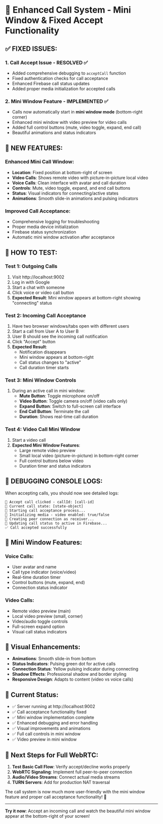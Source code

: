 # 🎉 Enhanced Call System - Mini Window & Fixed Accept Functionality

## ✅ **FIXED ISSUES:**

### 1. **Call Accept Issue - RESOLVED** ✅
- Added comprehensive debugging to `acceptCall` function
- Fixed authentication checks for call acceptance
- Enhanced Firebase call status updates
- Added proper media initialization for accepted calls

### 2. **Mini Window Feature - IMPLEMENTED** ✅
- Calls now automatically start in **mini window mode** (bottom-right corner)
- Enhanced mini window with video preview for video calls
- Added full control buttons (mute, video toggle, expand, end call)
- Beautiful animations and status indicators

## 🎯 **NEW FEATURES:**

### **Enhanced Mini Call Window:**
- **Location**: Fixed position at bottom-right of screen
- **Video Calls**: Shows remote video with picture-in-picture local video
- **Voice Calls**: Clean interface with avatar and call duration
- **Controls**: Mute, video toggle, expand, and end call buttons
- **Status**: Visual indicators for connecting/active states
- **Animations**: Smooth slide-in animations and pulsing indicators

### **Improved Call Acceptance:**
- Comprehensive logging for troubleshooting
- Proper media device initialization
- Firebase status synchronization
- Automatic mini window activation after acceptance

## 🔧 **HOW TO TEST:**

### **Test 1: Outgoing Calls**
1. Visit http://localhost:9002
2. Log in with Google
3. Start a chat with someone
4. Click voice or video call button
5. **Expected Result**: Mini window appears at bottom-right showing "connecting" status

### **Test 2: Incoming Call Acceptance**
1. Have two browser windows/tabs open with different users
2. Start a call from User A to User B
3. User B should see the incoming call notification
4. Click "Accept" button
5. **Expected Result**: 
   - Notification disappears
   - Mini window appears at bottom-right
   - Call status changes to "active"
   - Call duration timer starts

### **Test 3: Mini Window Controls**
1. During an active call in mini window:
   - **Mute Button**: Toggle microphone on/off
   - **Video Button**: Toggle camera on/off (video calls only)
   - **Expand Button**: Switch to full-screen call interface
   - **End Call Button**: Terminate the call
   - **Duration**: Shows real-time call duration

### **Test 4: Video Call Mini Window**
1. Start a video call
2. **Expected Mini Window Features**:
   - Large remote video preview
   - Small local video (picture-in-picture) in bottom-right corner
   - Full control buttons below video
   - Duration timer and status indicators

## 🐛 **DEBUGGING CONSOLE LOGS:**

When accepting calls, you should now see detailed logs:
```
🎯 Accept call clicked - callId: [call-id]
🎯 Current call state: [state-object]
🎯 Starting call acceptance process...
🎯 Initializing media - video enabled: true/false
🎯 Creating peer connection as receiver...
🎯 Updating call status to active in Firebase...
✅ Call accepted successfully
```

## 📱 **Mini Window Features:**

### **Voice Calls:**
- User avatar and name
- Call type indicator (voice/video)
- Real-time duration timer
- Control buttons (mute, expand, end)
- Connection status indicator

### **Video Calls:**
- Remote video preview (main)
- Local video preview (small, corner)
- Video/audio toggle controls
- Full-screen expand option
- Visual call status indicators

## 🎨 **Visual Enhancements:**

- **Animations**: Smooth slide-in from bottom
- **Status Indicators**: Pulsing green dot for active calls
- **Connection Status**: Yellow pulsing indicator during connecting
- **Shadow Effects**: Professional shadow and border styling
- **Responsive Design**: Adapts to content (video vs voice calls)

## 🚀 **Current Status:**

- ✅ Server running at http://localhost:9002
- ✅ Call acceptance functionality fixed
- ✅ Mini window implementation complete
- ✅ Enhanced debugging and error handling
- ✅ Visual improvements and animations
- ✅ Full call controls in mini window
- ✅ Video preview in mini window

## 🎯 **Next Steps for Full WebRTC:**

1. **Test Basic Call Flow**: Verify accept/decline works properly
2. **WebRTC Signaling**: Implement full peer-to-peer connection
3. **Audio/Video Streams**: Connect actual media streams
4. **TURN Servers**: Add for production NAT traversal

The call system is now much more user-friendly with the mini window feature and proper call acceptance functionality! 🎉

---

**Try it now**: Accept an incoming call and watch the beautiful mini window appear at the bottom-right of your screen!
